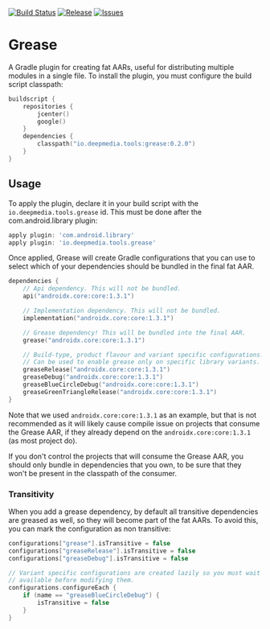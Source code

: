 [![Build Status](https://github.com/deepmedia/Grease/actions/workflows/build.yml/badge.svg?event=push)](https://github.com/deepmedia/Grease/actions)
[![Release](https://img.shields.io/github/release/deepmedia/Grease.svg)](https://github.com/deepmedia/Grease/releases)
[![Issues](https://img.shields.io/github/issues-raw/deepmedia/Grease.svg)](https://github.com/deepmedia/Grease/issues)

# Grease

A Gradle plugin for creating fat AARs, useful for distributing multiple modules in a single file.
To install the plugin, you must configure the build script classpath:

```kotlin
buildscript {
    repositories {
        jcenter()
        google()
    }
    dependencies {
        classpath("io.deepmedia.tools:grease:0.2.0")
    }
}
```

## Usage

To apply the plugin, declare it in your build script with the `io.deepmedia.tools.grease` id.
This must be done after the com.android.library plugin:

```groovy
apply plugin: 'com.android.library'
apply plugin: 'io.deepmedia.tools.grease'
```

Once applied, Grease will create Gradle configurations that you can use to select which of your
dependencies should be bundled in the final fat AAR.

```kotlin
dependencies {
    // Api dependency. This will not be bundled.
    api("androidx.core:core:1.3.1")

    // Implementation dependency. This will not be bundled.
    implementation("androidx.core:core:1.3.1")

    // Grease dependency! This will be bundled into the final AAR.
    grease("androidx.core:core:1.3.1")

    // Build-type, product flavour and variant specific configurations.
    // Can be used to enable grease only on specific library variants.
    greaseRelease("androidx.core:core:1.3.1")
    greaseDebug("androidx.core:core:1.3.1")
    greaseBlueCircleDebug("androidx.core:core:1.3.1")
    greaseGreenTriangleRelease("androidx.core:core:1.3.1")
}
```

Note that we used `androidx.core:core:1.3.1` as an example, but that is not recommended as it will
likely cause compile issue on projects that consume the Grease AAR, if they already depend on the
`androidx.core:core:1.3.1` (as most project do).

If you don't control the projects that will consume the Grease AAR, you should only bundle in
dependencies that you own, to be sure that they won't be present in the classpath of the consumer.

### Transitivity

When you add a grease dependency, by default all transitive dependencies are greased as well, so
they will become part of the fat AARs. To avoid this, you can mark the configuration as non transitive:

```kotlin
configurations["grease"].isTransitive = false
configurations["greaseRelease"].isTransitive = false
configurations["greaseDebug"].isTransitive = false

// Variant specific configurations are created lazily so you must wait for them to be
// available before modifying them.
configurations.configureEach {
    if (name == "greaseBlueCircleDebug") {
        isTransitive = false
    }
}
```
